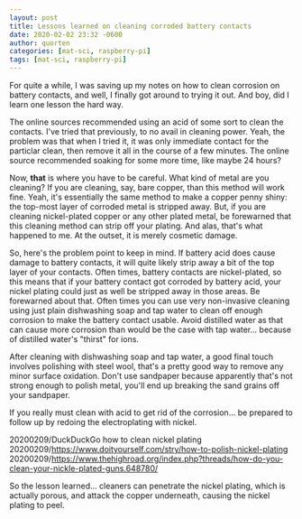 ```yaml
---
layout: post
title: Lessons learned on cleaning corroded battery contacts
date: 2020-02-02 23:32 -0600
author: quorten
categories: [mat-sci, raspberry-pi]
tags: [mat-sci, raspberry-pi]
---
```


For quite a while, I was saving up my notes on how to clean corrosion
on battery contacts, and well, I finally got around to trying it out.
And boy, did I learn one lesson the hard way.

The online sources recommended using an acid of some sort to clean the
contacts.  I've tried that previously, to no avail in cleaning power.
Yeah, the problem was that when I tried it, it was only immediate
contact for the particlar clean, then remove it all in the course of a
few minutes.  The online source recommended soaking for some more
time, like maybe 24 hours?

Now, **that** is where you have to be careful.  What kind of metal are
you cleaning?  If you are cleaning, say, bare copper, than this method
will work fine.  Yeah, it's essentially the same method to make a
copper penny shiny: the top-most layer of corroded metal is stripped
away.  But, if you are cleaning nickel-plated copper or any other
plated metal, be forewarned that this cleaning method can strip off
your plating.  And alas, that's what happened to me.  At the outset,
it is merely cosmetic damage.

<!-- more -->

So, here's the problem point to keep in mind.  If battery acid does
cause damage to battery contacts, it will quite likely strip away a
bit of the top layer of your contacts.  Often times, battery contacts
are nickel-plated, so this means that if your battery contact got
corroded by battery acid, your nickel plating could just as well be
stripped away in those areas.  Be forewarned about that.  Often times
you can use very non-invasive cleaning using just plain dishwashing
soap and tap water to clean off enough corrosion to make the battery
contact usable.  Avoid distilled water as that can cause more
corrosion than would be the case with tap water... because of
distilled water's "thirst" for ions.

After cleaning with dishwashing soap and tap water, a good final touch
involves polishing with steel wool, that's a pretty good way to remove
any minor surface oxidation.  Don't use sandpaper because apparently
that's not strong enough to polish metal, you'll end up breaking the
sand grains off your sandpaper.

If you really must clean with acid to get rid of the corrosion... be
prepared to follow up by redoing the electroplating with nickel.

20200209/DuckDuckGo how to clean nickel plating  
20200209/https://www.doityourself.com/stry/how-to-polish-nickel-plating  
20200209/https://www.thehighroad.org/index.php?threads/how-do-you-clean-your-nickle-plated-guns.648780/

So the lesson learned... cleaners can penetrate the nickel plating,
which is actually porous, and attack the copper underneath, causing
the nickel plating to peel.
